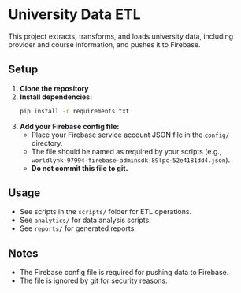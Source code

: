 # University Data ETL

This project extracts, transforms, and loads university data, including provider and course information, and pushes it to Firebase.

## Setup

1. **Clone the repository**
2. **Install dependencies:**
   ```bash
   pip install -r requirements.txt
   ```
3. **Add your Firebase config file:**
   - Place your Firebase service account JSON file in the `config/` directory.
   - The file should be named as required by your scripts (e.g., `worldlynk-97994-firebase-adminsdk-89lpc-52e4181dd4.json`).
   - **Do not commit this file to git.**

## Usage

- See scripts in the `scripts/` folder for ETL operations.
- See `analytics/` for data analysis scripts.
- See `reports/` for generated reports.

## Notes
- The Firebase config file is required for pushing data to Firebase.
- The file is ignored by git for security reasons.
